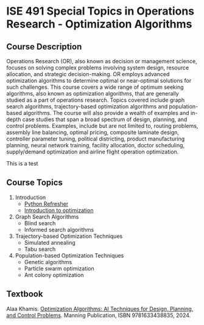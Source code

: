 # ISE 491 Special Topics in Operations Research - Optimization Algorithms

## Course Description
Operations Research (OR), also known as decision or management science, focuses on solving complex problems involving system design, resource allocation, and strategic decision-making. OR employs advanced optimization algorithms to determine optimal or near-optimal solutions for such challenges. This course covers a wide range of optimum seeking algorithms, also known as optimization algorithms, that are generally studied as a part of operations research. Topics covered include graph search algorithms, trajectory-based optimization algorithms and population-based algorithms. The course will also provide a wealth of examples and in-depth case studies that span a broad spectrum of design, planning, and control problems.  Examples, include but are not limited to, routing problems, assembly line balancing, optimal pricing, composite laminate design, controller parameter tuning, political districting, product manufacturing planning, neural network training, facility allocation, doctor scheduling, supply/demand optimization and airline flight operation optimization. 

This is a test 

## Course Topics

1. Introduction
    * [Python Refresher](https://github.com/Dr-AlaaKhamis/ISE491/tree/main/1_Introduction/Python_refresher)
    * [Introduction to optimization](https://github.com/Dr-AlaaKhamis/ISE491/tree/main/1_Introduction/Intro_optimization)
2. Graph Search Algorithms
    * Blind search
    * Informed search algorithms
3. Trajectory-based Optimization Techniques
    * Simulated annealing
    * Tabu search
4. Population-based Optimization Techniques
    * Genetic algorithms
    * Particle swarm optimization
    * Ant colony optimization

## Textbook

Alaa Khamis. [Optimization Algorithms: AI Techniques for Design, Planning, and Control Problems](https://www.manning.com/books/optimization-algorithms). Manning Publication, ISBN 9781633438835, 2024.